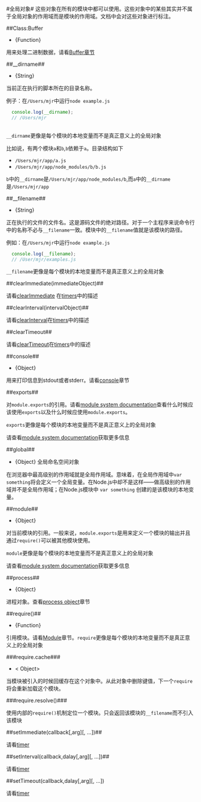 #全局对象#
这些对象在所有的模块中都可以使用。这些对象中的某些其实并不属于全局对象的作用域而是模块的作用域。文档中会对这些对象进行标注。

##Class:Buffer

- {Function}

用来处理二进制数据，请看[Buffer章节](https://nodejs.org/dist/latest-v5.x/docs/api/buffer.html)

##__dirname##

- {String}

当前正在执行的脚本所在的目录名称。

例子：在`/Users/mjr`中运行`node example.js`

```js
  console.log(__dirname);
  // /Users/mjr
  
``` 

`__dirname`更像是每个模块的本地变量而不是真正意义上的全局对象

比如说，有两个模块`a`和`b`,`b`依赖于`a`。目录结构如下

- `/Users/mjr/app/a.js`
- `/Users/mjr/app/node_modules/b/b.js`

`b`中的`__dirname`是`/Users/mjr/app/node_modules/b`,而`a`中的`__dirname`是`/Users/mjr/app`

##__filename##

- {String}

正在执行的文件的文件名。这是源码文件的绝对路径。对于一个主程序来说命令行中的名称不必与`__filename`一致。模块中的`__filename`值就是该模块的路径。

例如：在`/Users/mjr`中运行`node example.js`

```js
  console.log(__filename);
  // /User/mjr/examples.js
```

`__filename`更像是每个模块的本地变量而不是真正意义上的全局对象

##clearImmediate(immediateObject)##

请看[clearImmediate](https://nodejs.org/dist/latest-v5.x/docs/api/timers.html#timers_clearimmediate_immediateobject) 在[timers](https://nodejs.org/dist/latest-v5.x/docs/api/timers.html)中的描述

##clearInterval(intervalObject)##

请看[clearInterval](https://nodejs.org/dist/latest-v5.x/docs/api/timers.html#timers_clearinterval_intervalobject)在[timers](https://nodejs.org/dist/latest-v5.x/docs/api/timers.html)中的描述

##clearTimeout##

请看[clearTimeout](https://nodejs.org/dist/latest-v5.x/docs/api/timers.html#timers_cleartimeout_timeoutobject)在[timers](https://nodejs.org/dist/latest-v5.x/docs/api/timers.html)中的描述

##console##

- {Object}

用来打印信息到stdout或者stderr。请看[console](https://nodejs.org/dist/latest-v5.x/docs/api/console.html)章节


##exports##

对`module.exports`的引用。请看[module system documentation](https://nodejs.org/dist/latest-v5.x/docs/api/modules.html)查看什么时候应该使用`exports`以及什么时候应使用`module.exports`。

`exports`更像是每个模块的本地变量而不是真正意义上的全局对象

请查看[module system documentation](https://nodejs.org/dist/latest-v5.x/docs/api/modules.html)获取更多信息

##global##

- {Object} 全局命名空间对象

在浏览器中最高级别的作用域就是全局作用域。意味着，在全局作用域中`var something`将会定义一个全局变量。在Node.js中却不是这样——做高级别的作用域并不是全局作用域；在Node.js模块中  `var something` 创建的是该模块的本地变量。

##module##

- {Object}

对当前模块的引用。一般来说，`module.exports`是用来定义一个模块的输出并且通过`require()`可以被其他模块使用。

`module`更像是每个模块的本地变量而不是真正意义上的全局对象

请查看[module system documentation](https://nodejs.org/dist/latest-v5.x/docs/api/modules.html)获取更多信息


##process##

- {Object}

进程对象。查看[process object](https://nodejs.org/dist/latest-v5.x/docs/api/process.html#process_process)章节

##require()##

- {Function}

引用模块。请看[Module](https://nodejs.org/dist/latest-v5.x/docs/api/modules.html#modules_modules)章节。`require`更像是每个模块的本地变量而不是真正意义上的全局对象


###require.cache###

- < Object>

当模块被引入的时候回缓存在这个对象中。从此对象中删除键值，下一个`require`将会重新加载这个模块。

###require.resolve()###

使用内部的`require()`机制定位一个模块。只会返回该模块的`__filename`而不引入该模块

##setImmediate(callback[,arg][, ...])##

请看[timer](https://nodejs.org/dist/latest-v5.x/docs/api/timers.html)

##setInterval(callback,dalay[,arg][, ...])##

请看[timer](https://nodejs.org/dist/latest-v5.x/docs/api/timers.html)

##setTimeout(callback,dalay[,arg][, ...])

请看[timer](https://nodejs.org/dist/latest-v5.x/docs/api/timers.html)